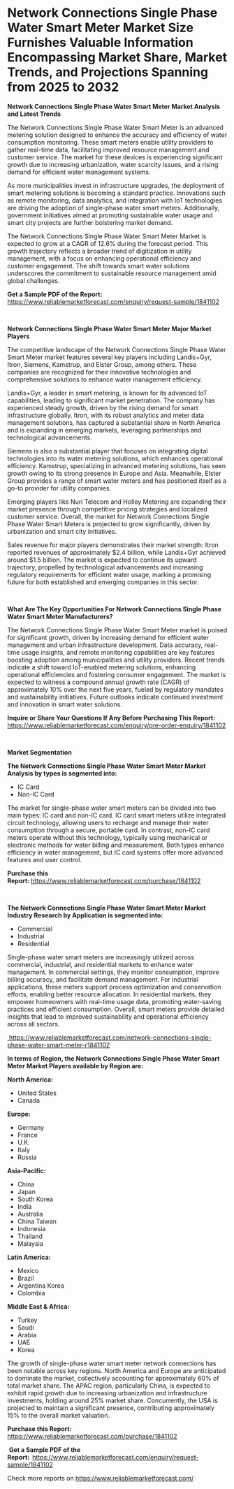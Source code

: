 <p><h1>Network Connections Single Phase Water Smart Meter Market Size Furnishes Valuable Information Encompassing Market Share, Market Trends, and Projections Spanning from 2025 to 2032</h1></p><p><strong>Network Connections Single Phase Water Smart Meter Market Analysis and Latest Trends</strong></p>
<p><p>The Network Connections Single Phase Water Smart Meter is an advanced metering solution designed to enhance the accuracy and efficiency of water consumption monitoring. These smart meters enable utility providers to gather real-time data, facilitating improved resource management and customer service. The market for these devices is experiencing significant growth due to increasing urbanization, water scarcity issues, and a rising demand for efficient water management systems.</p><p>As more municipalities invest in infrastructure upgrades, the deployment of smart metering solutions is becoming a standard practice. Innovations such as remote monitoring, data analytics, and integration with IoT technologies are driving the adoption of single-phase water smart meters. Additionally, government initiatives aimed at promoting sustainable water usage and smart city projects are further bolstering market demand.</p><p>The Network Connections Single Phase Water Smart Meter Market is expected to grow at a CAGR of 12.6% during the forecast period. This growth trajectory reflects a broader trend of digitization in utility management, with a focus on enhancing operational efficiency and customer engagement. The shift towards smart water solutions underscores the commitment to sustainable resource management amid global challenges.</p></p>
<p><strong>Get a Sample PDF of the Report:&nbsp;</strong> <a href="https://www.reliablemarketforecast.com/enquiry/request-sample/1841102?utm_campaign=2745&utm_medium=2&utm_source=Github&utm_content=ia&utm_term=28022025&utm_id=network-connections-single-phase-water-smart-meter">https://www.reliablemarketforecast.com/enquiry/request-sample/1841102</a></p>
<p>&nbsp;</p>
<p><strong>Network Connections Single Phase Water Smart Meter Major Market Players</strong></p>
<p><p>The competitive landscape of the Network Connections Single Phase Water Smart Meter market features several key players including Landis+Gyr, Itron, Siemens, Kamstrup, and Elster Group, among others. These companies are recognized for their innovative technologies and comprehensive solutions to enhance water management efficiency.</p><p>Landis+Gyr, a leader in smart metering, is known for its advanced IoT capabilities, leading to significant market penetration. The company has experienced steady growth, driven by the rising demand for smart infrastructure globally. Itron, with its robust analytics and meter data management solutions, has captured a substantial share in North America and is expanding in emerging markets, leveraging partnerships and technological advancements.</p><p>Siemens is also a substantial player that focuses on integrating digital technologies into its water metering solutions, which enhances operational efficiency. Kamstrup, specializing in advanced metering solutions, has seen growth owing to its strong presence in Europe and Asia. Meanwhile, Elster Group provides a range of smart water meters and has positioned itself as a go-to provider for utility companies.</p><p>Emerging players like Nuri Telecom and Holley Metering are expanding their market presence through competitive pricing strategies and localized customer service. Overall, the market for Network Connections Single Phase Water Smart Meters is projected to grow significantly, driven by urbanization and smart city initiatives.</p><p>Sales revenue for major players demonstrates their market strength: Itron reported revenues of approximately $2.4 billion, while Landis+Gyr achieved around $1.5 billion. The market is expected to continue its upward trajectory, propelled by technological advancements and increasing regulatory requirements for efficient water usage, marking a promising future for both established and emerging companies in this sector.</p></p>
<p>&nbsp;</p>
<p><strong>What Are The Key Opportunities For Network Connections Single Phase Water Smart Meter Manufacturers?</strong></p>
<p><p>The Network Connections Single Phase Water Smart Meter market is poised for significant growth, driven by increasing demand for efficient water management and urban infrastructure development. Data accuracy, real-time usage insights, and remote monitoring capabilities are key features boosting adoption among municipalities and utility providers. Recent trends indicate a shift toward IoT-enabled metering solutions, enhancing operational efficiencies and fostering consumer engagement. The market is expected to witness a compound annual growth rate (CAGR) of approximately 10% over the next five years, fueled by regulatory mandates and sustainability initiatives. Future outlooks indicate continued investment and innovation in smart water solutions.</p></p>
<p><strong>Inquire or Share Your Questions If Any Before Purchasing This Report:</strong> <a href="https://www.reliablemarketforecast.com/enquiry/pre-order-enquiry/1841102?utm_campaign=2745&utm_medium=2&utm_source=Github&utm_content=ia&utm_term=28022025&utm_id=network-connections-single-phase-water-smart-meter">https://www.reliablemarketforecast.com/enquiry/pre-order-enquiry/1841102</a></p>
<p>&nbsp;</p>
<p><strong>Market Segmentation</strong></p>
<p><strong>The Network Connections Single Phase Water Smart Meter Market Analysis by types is segmented into:</strong></p>
<p><ul><li>IC Card</li><li>Non-IC Card</li></ul></p>
<p><p>The market for single-phase water smart meters can be divided into two main types: IC card and non-IC card. IC card smart meters utilize integrated circuit technology, allowing users to recharge and manage their water consumption through a secure, portable card. In contrast, non-IC card meters operate without this technology, typically using mechanical or electronic methods for water billing and measurement. Both types enhance efficiency in water management, but IC card systems offer more advanced features and user control.</p></p>
<p><strong>Purchase this Report:&nbsp;</strong><a href="https://www.reliablemarketforecast.com/purchase/1841102?utm_campaign=2745&utm_medium=2&utm_source=Github&utm_content=ia&utm_term=28022025&utm_id=network-connections-single-phase-water-smart-meter">https://www.reliablemarketforecast.com/purchase/1841102</a></p>
<p>&nbsp;</p>
<p><strong>The Network Connections Single Phase Water Smart Meter Market Industry Research by Application is segmented into:</strong></p>
<p><ul><li>Commercial</li><li>Industrial</li><li>Residential</li></ul></p>
<p><p>Single-phase water smart meters are increasingly utilized across commercial, industrial, and residential markets to enhance water management. In commercial settings, they monitor consumption, improve billing accuracy, and facilitate demand management. For industrial applications, these meters support process optimization and conservation efforts, enabling better resource allocation. In residential markets, they empower homeowners with real-time usage data, promoting water-saving practices and efficient consumption. Overall, smart meters provide detailed insights that lead to improved sustainability and operational efficiency across all sectors.</p></p>
<p><a href="https://www.reliablemarketforecast.com/network-connections-single-phase-water-smart-meter-r1841102?utm_campaign=2745&utm_medium=2&utm_source=Github&utm_content=ia&utm_term=28022025&utm_id=network-connections-single-phase-water-smart-meter">&nbsp;https://www.reliablemarketforecast.com/network-connections-single-phase-water-smart-meter-r1841102</a></p>
<p><strong>In terms of Region, the Network Connections Single Phase Water Smart Meter Market Players available by Region are:</strong></p>
<p>
    <p> <strong> North America: </strong>
        <ul>
            <li>United States</li>
            <li>Canada</li>
        </ul>
        </p> 
    <p> <strong> Europe: </strong>
        <ul>
            <li>Germany</li>
            <li>France</li>
            <li>U.K.</li>
            <li>Italy</li>
            <li>Russia</li>
        </ul>
        </p> 
    <p> <strong> Asia-Pacific: </strong>
        <ul>
            <li>China</li>
            <li>Japan</li>
            <li>South Korea</li>
            <li>India</li>
            <li>Australia</li>
            <li>China Taiwan</li>
            <li>Indonesia</li>
            <li>Thailand</li>
            <li>Malaysia</li>
        </ul>
        </p> 
    <p> <strong> Latin America: </strong>
        <ul>
            <li>Mexico</li>
            <li>Brazil</li>
            <li>Argentina Korea</li>
            <li>Colombia</li>
        </ul>
        </p> 
    <p> <strong> Middle East & Africa: </strong>
        <ul>
            <li>Turkey</li>
            <li>Saudi</li>
            <li>Arabia</li>
            <li>UAE</li>
            <li>Korea</li>
        </ul>
    </p>
    </p>
<p><p>The growth of single-phase water smart meter network connections has been notable across key regions. North America and Europe are anticipated to dominate the market, collectively accounting for approximately 60% of total market share. The APAC region, particularly China, is expected to exhibit rapid growth due to increasing urbanization and infrastructure investments, holding around 25% market share. Concurrently, the USA is projected to maintain a significant presence, contributing approximately 15% to the overall market valuation.</p></p>
<p><strong>Purchase this Report: </strong><a href="https://www.reliablemarketforecast.com/purchase/1841102?utm_campaign=2745&utm_medium=2&utm_source=Github&utm_content=ia&utm_term=28022025&utm_id=network-connections-single-phase-water-smart-meter">https://www.reliablemarketforecast.com/purchase/1841102</a></p>
<p>&nbsp;<strong>Get a Sample PDF of the Report:&nbsp;&nbsp;</strong><a href="https://www.reliablemarketforecast.com/enquiry/request-sample/1841102?utm_campaign=2745&utm_medium=2&utm_source=Github&utm_content=ia&utm_term=28022025&utm_id=network-connections-single-phase-water-smart-meter">https://www.reliablemarketforecast.com/enquiry/request-sample/1841102</a></p>
<p><strong></strong></p>
<p>Check more reports on <a href="https://www.reliablemarketforecast.com/?utm_campaign=2745&utm_medium=2&utm_source=Github&utm_content=ia&utm_term=28022025&utm_id=network-connections-single-phase-water-smart-meter">https://www.reliablemarketforecast.com/</a></p>